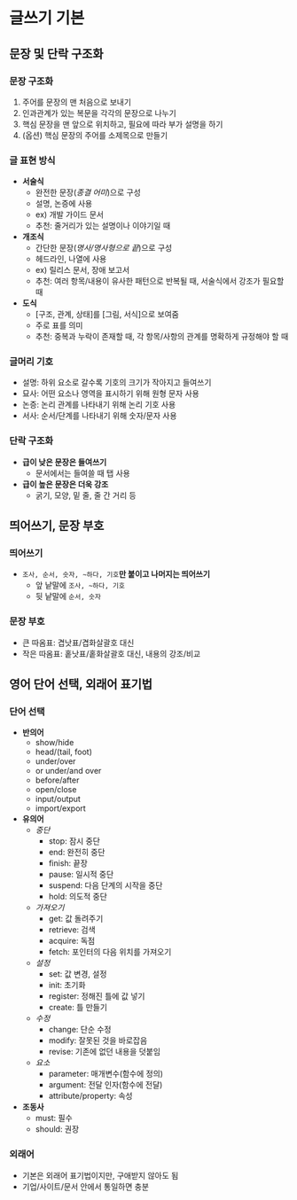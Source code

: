 # 글쓰기 기본

## 문장 및 단락 구조화

### 문장 구조화

1. 주어를 문장의 맨 처음으로 보내기
2. 인과관계가 있는 복문을 각각의 문장으로 나누기
3. 핵심 문장을 맨 앞으로 위치하고, 필요에 따라 부가 설명을 하기
4. (옵션) 핵심 문장의 주어를 소제목으로 만들기

### 글 표현 방식

* __서술식__
  * 완전한 문장(_종결 어미_)으로 구성
  * 설명, 논증에 사용
  * ex) 개발 가이드 문서
  * 추천: 줄거리가 있는 설명이나 이야기일 때
* __개조식__
  * 간단한 문장(_명사/명사형으로 끝_)으로 구성
  * 헤드라인, 나열에 사용
  * ex) 릴리스 문서, 장애 보고서
  * 추천: 여러 항목/내용이 유사한 패턴으로 반복될 때, 서술식에서 강조가 필요할 때
* __도식__
  * [구조, 관계, 상태]를 [그림, 서식]으로 보여줌
  * 주로 표를 의미
  * 추천: 중복과 누락이 존재할 때, 각 항목/사항의 관계를 명확하게 규정해야 할 때
  
### 글머리 기호

* 설명: 하위 요소로 갈수록 기호의 크기가 작아지고 들여쓰기
* 묘사: 어떤 요소나 영역을 표시하기 위해 원형 문자 사용
* 논증: 논리 관계를 나타내기 위해 논리 기호 사용
* 서사: 순서/단계를 나타내기 위해 숫자/문자 사용

### 단락 구조화

* __급이 낮은 문장은 들여쓰기__
  * 문서에서는 들여쓸 때 탭 사용
* __급이 높은 문장은 더욱 강조__
  * 굵기, 모양, 밑 줄, 줄 간 거리 등

## 띄어쓰기, 문장 부호

### 띄어쓰기

* `조사, 순서, 숫자, ~하다, 기호`__만 붙이고 나머지는 띄어쓰기__
  * 앞 낱말에 `조사, ~하다, 기호`
  * 뒷 낱말에 `순서, 숫자`
  
### 문장 부호

* 큰 따옴표: 겹낫표/겹화살괄호 대신
* 작은 따옴표: 홑낫표/홑화살괄호 대신, 내용의 강조/비교

## 영어 단어 선택, 외래어 표기법

### 단어 선택

* __반의어__
  * show/hide
  * head/(tail, foot)
  * under/over
  * or under/and over
  * before/after
  * open/close
  * input/output
  * import/export
* __유의어__
  * _중단_
    * stop: 잠시 중단
    * end: 완전히 중단
    * finish: 끝장
    * pause: 일시적 중단
    * suspend: 다음 단계의 시작을 중단
    * hold: 의도적 중단
  * _가져오기_
    * get: 값 돌려주기
    * retrieve: 검색
    * acquire: 독점
    * fetch: 포인터의 다음 위치를 가져오기
  * _설정_
    * set: 값 변경, 설정
    * init: 초기화
    * register: 정해진 틀에 값 넣기
    * create: 틀 만들기
  * _수정_
    * change: 단순 수정
    * modify: 잘못된 것을 바로잡음
    * revise: 기존에 없던 내용을 덧붙임
  * _요소_
    * parameter: 매개변수(함수에 정의)
    * argument: 전달 인자(함수에 전달)
    * attribute/property: 속성
* __조동사__
  * must: 필수
  * should: 권장
    
### 외래어

* 기본은 외래어 표기법이지만, 구애받지 않아도 됨
* 기업/사이트/문서 안에서 통일하면 충분
